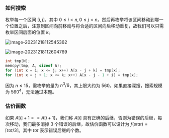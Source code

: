 ### 如何搜索

枚举每一个区间 $[i, j]$，其中 $0 \le i < n, 0 \le j < n$。然后再枚举将该区间移动到哪一个位置之后，注意到区间向前移动与将合适的区间向后移动重复，故我们可以只需枚举区间后面的位置 $k$。

![image-20231218112545362](C:\Users\Lee\OneDrive\笔记\算法学习\题解\assets\image-20231218112545362.png)



![image-20231218112604769](C:\Users\Lee\OneDrive\笔记\算法学习\题解\assets\image-20231218112604769.png)

```c++
int tmp[N];
memcpy(tmp, A, sizeof A);
for (int x = i; x <= j; x++) A[x - j + k] = tmp[x];
for (int x = j + 1; x <= k; x++) A[x - j - 1 + i] = tmp[x];
```

因为 $n \le 15$，需枚举的量为 $n^3/6$，其上限大约为 560。如果直接深搜，搜索规模为 $560^4$，无法通过本题。

### 估价函数

如果 $A[i] + 1 == A[i + 1]$，我们称 $A[i]$ 具有正确的后继，否则为错误的后继，每次移动，我们最多消掉 $3$ 个错误的后继，故估价函数可以设计为 $f(stat) = \lceil tot / 3 \rceil$。其中 $tot$ 表示错误后继的个数。





